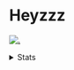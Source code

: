 # Heyzzz  

[![.](https://skillicons.dev/icons?i=js,java)](https://skillicons.dev)  

<details>
<summary>Stats</summary
<!--START_SECTION:waka-->

```txt
JavaScript   18 hrs 5 mins   █████████████████▒░░░░░░░   69.48 %
CSS          6 hrs           █████▓░░░░░░░░░░░░░░░░░░░   23.10 %
Rust         1 hr 15 mins    █▒░░░░░░░░░░░░░░░░░░░░░░░   04.82 %
JSON         27 mins         ▒░░░░░░░░░░░░░░░░░░░░░░░░   01.74 %
TOML         13 mins         ▒░░░░░░░░░░░░░░░░░░░░░░░░   00.86 %
```

<!--END_SECTION:waka-->
</details>
